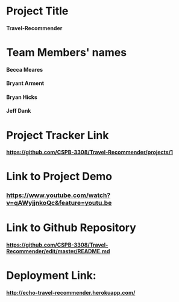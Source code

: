 # Project Title
#### Travel-Recommender

# Team Members' names
#### Becca Meares
#### Bryant Arment
#### Bryan Hicks
#### Jeff Dank

# Project Tracker Link
#### https://github.com/CSPB-3308/Travel-Recommender/projects/1

# Link to Project Demo
### https://www.youtube.com/watch?v=qAWyjjnkoQc&feature=youtu.be

# Link to Github Repository
#### https://github.com/CSPB-3308/Travel-Recommender/edit/master/README.md

# Deployment Link:
#### http://echo-travel-recommender.herokuapp.com/

